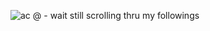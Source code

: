 ![ac @ - wait still scrolling thru my followings](https://github.com/user-attachments/assets/ba024a9a-a33d-4810-91d6-ada83d258bfb)
